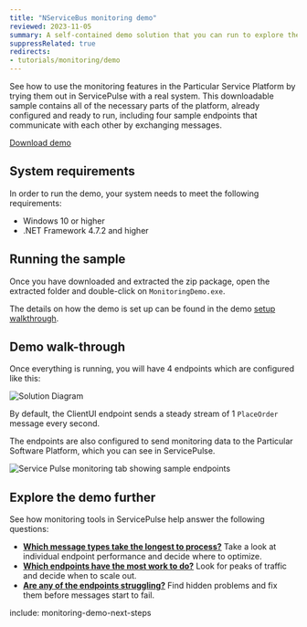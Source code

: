 ```yaml
---
title: "NServiceBus monitoring demo"
reviewed: 2023-11-05
summary: A self-contained demo solution that you can run to explore the monitoring features of the Particular Service Platform.
suppressRelated: true
redirects:
- tutorials/monitoring/demo
---
```


See how to use the monitoring features in the Particular Service Platform by trying them out in ServicePulse with a real system. This downloadable sample contains all of the necessary parts of the platform, already configured and ready to run, including four sample endpoints that communicate with each other by exchanging messages.

<div class="text-center inline-download hidden-xs"><a id='download-demo' href='https://s3.amazonaws.com/particular.downloads/MonitoringDemo/Particular.MonitoringDemo.zip' class="btn btn-primary btn-lg"><span class="glyphicon glyphicon-download-alt" aria-hidden="true"></span> Download demo</a>
</div>


## System requirements

In order to run the demo, your system needs to meet the following requirements:

- Windows 10 or higher
- .NET Framework 4.7.2 and higher

## Running the sample

Once you have downloaded and extracted the zip package, open the extracted folder and double-click on `MonitoringDemo.exe`.

The details on how the demo is set up can be found in the demo [setup walkthrough](walkthrough-setup.md).

## Demo walk-through

Once everything is running, you will have 4 endpoints which are configured like this:

![Solution Diagram](diagram.svg "width=680")

By default, the ClientUI endpoint sends a steady stream of 1 `PlaceOrder` message every second.

The endpoints are also configured to send monitoring data to the Particular Software Platform, which you can see in ServicePulse.

![Service Pulse monitoring tab showing sample endpoints](servicepulse-monitoring-tab-sample-low-throughput.png)

## Explore the demo further

See how monitoring tools in ServicePulse help answer the following questions:

- **[Which message types take the longest to process?](walkthrough-1.md)** Take a look at individual endpoint performance and decide where to optimize.
- **[Which endpoints have the most work to do?](walkthrough-2.md)** Look for peaks of traffic and decide when to scale out. 
- **[Are any of the endpoints struggling?](walkthrough-3.md)** Find hidden problems and fix them before messages start to fail.

include: monitoring-demo-next-steps
